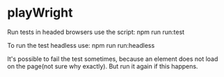 # playWright

Run tests in headed browsers use the script:
   npm run run:test


To run the test headless use:
   npm run run:headless


It's possible to fail the test sometimes, because an element does not load on the page(not sure why exactly).
But run it again if this happens.